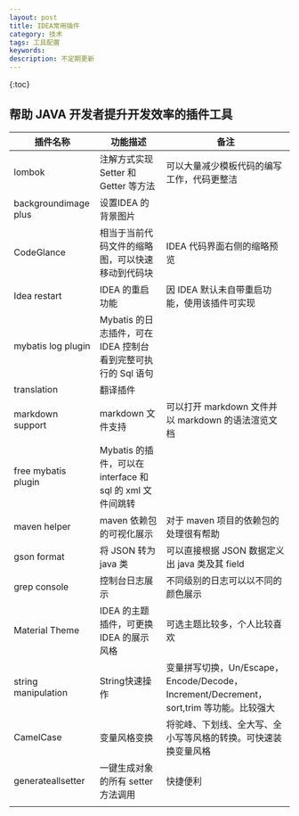 ```yaml
---
layout: post
title: IDEA常用插件
category: 技术
tags: 工具配置
keywords: 
description: 不定期更新
---
```


{:toc}

## 帮助 JAVA 开发者提升开发效率的插件工具

|插件名称|功能描述|备注|
|---|---|---|
|lombok|注解方式实现 Setter 和 Getter 等方法|可以大量减少模板代码的编写工作，代码更整洁|
|backgroundimage plus|设置IDEA 的背景图片||
|CodeGlance|相当于当前代码文件的缩略图，可以快速移动到代码块|IDEA 代码界面右侧的缩略预览|
|Idea restart|IDEA 的重启功能|因 IDEA 默认未自带重启功能，使用该插件可实现|
|mybatis log plugin|Mybatis 的日志插件，可在 IDEA 控制台看到完整可执行的 Sql 语句||
|translation|翻译插件||
|markdown support|markdown 文件支持|可以打开 markdown 文件并以 markdown 的语法渲览文档|
|free mybatis plugin|Mybatis 的插件，可以在interface 和 sql 的 xml 文件间跳转||
|maven helper|maven 依赖包的可视化展示|对于 maven 项目的依赖包的处理很有帮助|
|gson format|将 JSON 转为 java 类|可以直接根据 JSON 数据定义出 java 类及其 field|
|grep console|控制台日志展示|不同级别的日志可以以不同的颜色展示|
|Material Theme|IDEA 的主题插件，可更换 IDEA 的展示风格|可选主题比较多，个人比较喜欢|
|string manipulation|String快速操作|变量拼写切换，Un/Escape，Encode/Decode，Increment/Decrement，sort,trim 等功能。比较强大|
|CamelCase|变量风格变换|将驼峰、下划线、全大写、全小写等风格的转换。可快速装换变量风格|
|generateallsetter|一键生成对象的所有 setter 方法调用|快捷便利|
||||
